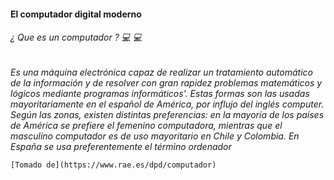 #### El computador digital moderno

###### ¿ Que es un computador ? :computer: :computer:

*Es una máquina electrónica capaz de realizar un tratamiento automático de la información y de resolver con gran rapidez problemas matemáticos y lógicos mediante programas informáticos'. Estas formas son las usadas mayoritariamente en el español de América, por influjo del inglés computer. Según las zonas, existen distintas preferencias: en la mayoría de los países de América se prefiere el femenino computadora, mientras que el masculino computador es de uso mayoritario en Chile y Colombia. En España se usa preferentemente el término ordenador*

```
[Tomado de](https://www.rae.es/dpd/computador)
```



